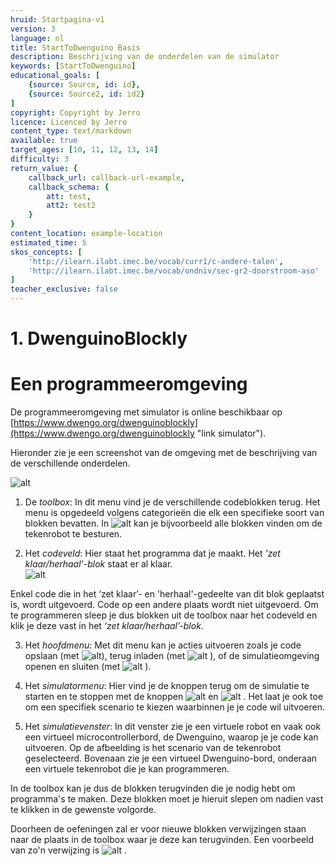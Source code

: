 ```yaml
---
hruid: Startpagina-v1
version: 3
language: nl
title: StartToDwenguino Basis
description: Beschrijving van de onderdelen van de simulator
keywords: [StartToDwenguino]
educational_goals: [
    {source: Source, id: id}, 
    {source: Source2, id: id2}
]
copyright: Copyright by Jerro
licence: Licenced by Jerro
content_type: text/markdown
available: true
target_ages: [10, 11, 12, 13, 14]
difficulty: 3
return_value: {
    callback_url: callback-url-example,
    callback_schema: {
        att: test,
        att2: test2
    }
}
content_location: example-location
estimated_time: 5
skos_concepts: [
    'http://ilearn.ilabt.imec.be/vocab/curr1/c-andere-talen', 
    'http://ilearn.ilabt.imec.be/vocab/ondniv/sec-gr2-doorstroom-aso'
]
teacher_exclusive: false
---
```


# 1. DwenguinoBlockly  
# Een programmeeromgeving

De programmeeromgeving met simulator is online beschikbaar op [https://www.dwengo.org/dwenguinoblockly](https://www.dwengo.org/dwenguinoblockly "link simulator").

Hieronder zie je een screenshot van de omgeving met de beschrijving van de verschillende onderdelen.

![alt](https://scholen.dwengo.org/static/screenshotspirograafgenummerd.png "Onderdelen simulator")


1. De *toolbox*: In dit menu vind je de verschillende codeblokken terug. Het menu is opgedeeld volgens categorieën die elk een specifieke soort van blokken bevatten. In 
![alt](https://scholen.dwengo.org/static/dwenguino.png "Afb. Dwenguino") kan je bijvoorbeeld alle blokken vinden om de tekenrobot te besturen.

2. Het *codeveld*: Hier staat het programma dat je maakt. Het *'zet klaar/herhaal'-blok* staat er al klaar.  
![alt](https://scholen.dwengo.org/static/zetklaarherhaal.png "Afb. zetklaarherhaal")

Enkel code die in het ‘zet klaar’- en 'herhaal'-gedeelte van dit blok geplaatst is, wordt uitgevoerd. Code op een andere plaats wordt niet uitgevoerd. Om te programmeren sleep je dus blokken uit de toolbox naar het codeveld en klik je deze vast in het *‘zet klaar/herhaal’-blok*. 

3. Het *hoofdmenu*: Met dit menu kan je acties uitvoeren zoals je code opslaan (met 
![alt](https://scholen.dwengo.org/static/download.png "Afb. Download")), terug inladen (met 
![alt](https://scholen.dwengo.org/static/upload.png "Afb. Upload")
), of de simulatieomgeving openen en sluiten (met 
![alt](https://scholen.dwengo.org/static/dashboard.png "Afb. Simulatieomgeving")
).

4. Het *simulatormenu*: Hier vind je de knoppen terug om de simulatie te starten en te stoppen met de knoppen 
![alt](https://scholen.dwengo.org/static/play.png "Afb. Play")
 en 
![alt](https://scholen.dwengo.org/static/stop.png "Afb. Stop")
. Het laat je ook toe om een specifiek scenario te kiezen waarbinnen je je code wil uitvoeren. 

5. Het *simulatievenster*: In dit venster zie je een virtuele robot en vaak ook een virtueel microcontrollerbord, de Dwenguino, waarop je je code kan uitvoeren. Op de afbeelding is het scenario van de tekenrobot geselecteerd. Bovenaan zie je een virtueel Dwenguino-bord, onderaan een virtuele tekenrobot die je kan programmeren.


In de toolbox kan je dus de blokken terugvinden die je nodig hebt om programma's te maken. Deze blokken moet je hieruit slepen om nadien vast te klikken in de gewenste volgorde.

Doorheen de oefeningen zal er voor nieuwe blokken verwijzingen staan naar de plaats in de toolbox waar je deze kan terugvinden. Een voorbeeld van zo'n verwijzing is ![alt](https://scholen.dwengo.org/static/dwenguino.png "Afb. Dwenguino") .